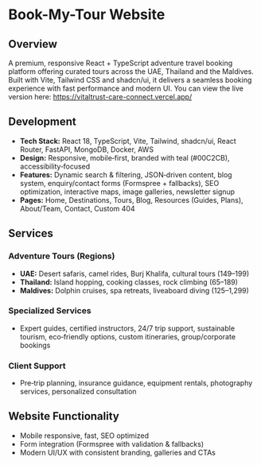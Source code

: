 # Book-My-Tour Website

## Overview
A premium, responsive React + TypeScript adventure travel booking platform offering curated tours across the UAE, Thailand and the Maldives. Built with Vite, Tailwind CSS and shadcn/ui, it delivers a seamless booking experience with fast performance and modern UI. You can view the live version here: https://vitaltrust-care-connect.vercel.app/

## Development
- **Tech Stack:** React 18, TypeScript, Vite, Tailwind, shadcn/ui, React Router, FastAPI, MongoDB, Docker, AWS
- **Design:** Responsive, mobile‑first, branded with teal (#00C2CB), accessibility‑focused
- **Features:** Dynamic search & filtering, JSON‑driven content, blog system, enquiry/contact forms (Formspree + fallbacks), SEO optimization, interactive maps, image galleries, newsletter signup
- **Pages:** Home, Destinations, Tours, Blog, Resources (Guides, Plans), About/Team, Contact, Custom 404

## Services
### Adventure Tours (Regions)
- **UAE:** Desert safaris, camel rides, Burj Khalifa, cultural tours ($149–$199)
- **Thailand:** Island hopping, cooking classes, rock climbing ($65–$189)
- **Maldives:** Dolphin cruises, spa retreats, liveaboard diving ($125–$1,299)

### Specialized Services
- Expert guides, certified instructors, 24/7 trip support, sustainable tourism, eco‑friendly options, custom itineraries, group/corporate bookings

### Client Support
- Pre‑trip planning, insurance guidance, equipment rentals, photography services, personalized consultation

## Website Functionality
- Mobile responsive, fast, SEO optimized
- Form integration (Formspree with validation & fallbacks)
- Modern UI/UX with consistent branding, galleries and CTAs
